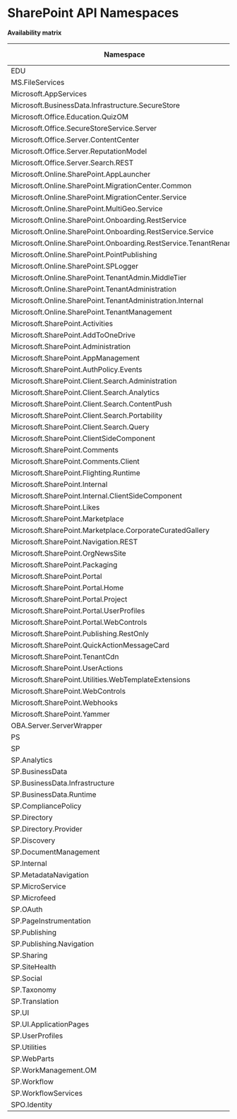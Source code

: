 # SharePoint API Namespaces

**Availability matrix**

Namespace | SPO | SPO (Target) | SP 2016 | SP 2013
----------|-----|--------------|---------|--------
EDU | ✖ | ✖ | ✖ | ✔
MS.FileServices | ✔ | ✔ | ✔ | ✖
Microsoft.AppServices | ✔ | ✔ | ✖ | ✖
Microsoft.BusinessData.Infrastructure.SecureStore | ✔ | ✔ | ✖ | ✖
Microsoft.Office.Education.QuizOM | ✖ | ✖ | ✖ | ✔
Microsoft.Office.SecureStoreService.Server | ✔ | ✔ | ✖ | ✖
Microsoft.Office.Server.ContentCenter | ✔ | ✔ | ✖ | ✖
Microsoft.Office.Server.ReputationModel | ✔ | ✔ | ✔ | ✔
Microsoft.Office.Server.Search.REST | ✔ | ✔ | ✔ | ✔
Microsoft.Online.SharePoint.AppLauncher | ✔ | ✔ | ✖ | ✖
Microsoft.Online.SharePoint.MigrationCenter.Common | ✔ | ✔ | ✖ | ✖
Microsoft.Online.SharePoint.MigrationCenter.Service | ✔ | ✔ | ✖ | ✖
Microsoft.Online.SharePoint.MultiGeo.Service | ✔ | ✔ | ✖ | ✖
Microsoft.Online.SharePoint.Onboarding.RestService | ✔ | ✔ | ✖ | ✖
Microsoft.Online.SharePoint.Onboarding.RestService.Service | ✔ | ✔ | ✖ | ✖
Microsoft.Online.SharePoint.Onboarding.RestService.TenantRename | ✔ | ✔ | ✖ | ✖
Microsoft.Online.SharePoint.PointPublishing | ✔ | ✔ | ✖ | ✖
Microsoft.Online.SharePoint.SPLogger | ✔ | ✔ | ✖ | ✖
Microsoft.Online.SharePoint.TenantAdmin.MiddleTier | ✔ | ✔ | ✖ | ✖
Microsoft.Online.SharePoint.TenantAdministration | ✔ | ✔ | ✖ | ✖
Microsoft.Online.SharePoint.TenantAdministration.Internal | ✔ | ✔ | ✖ | ✖
Microsoft.Online.SharePoint.TenantManagement | ✔ | ✔ | ✖ | ✖
Microsoft.SharePoint.Activities | ✔ | ✔ | ✖ | ✖
Microsoft.SharePoint.AddToOneDrive | ✔ | ✔ | ✖ | ✖
Microsoft.SharePoint.Administration | ✔ | ✔ | ✔ | ✔
Microsoft.SharePoint.AppManagement | ✔ | ✔ | ✖ | ✖
Microsoft.SharePoint.AuthPolicy.Events | ✔ | ✔ | ✖ | ✖
Microsoft.SharePoint.Client.Search.Administration | ✔ | ✔ | ✔ | ✔
Microsoft.SharePoint.Client.Search.Analytics | ✔ | ✔ | ✔ | ✔
Microsoft.SharePoint.Client.Search.ContentPush | ✖ | ✖ | ✖ | ✔
Microsoft.SharePoint.Client.Search.Portability | ✖ | ✖ | ✖ | ✔
Microsoft.SharePoint.Client.Search.Query | ✔ | ✔ | ✔ | ✔
Microsoft.SharePoint.ClientSideComponent | ✔ | ✔ | ✔ | ✖
Microsoft.SharePoint.Comments | ✔ | ✔ | ✖ | ✖
Microsoft.SharePoint.Comments.Client | ✔ | ✔ | ✖ | ✖
Microsoft.SharePoint.Flighting.Runtime | ✔ | ✔ | ✖ | ✖
Microsoft.SharePoint.Internal | ✔ | ✔ | ✖ | ✖
Microsoft.SharePoint.Internal.ClientSideComponent | ✔ | ✔ | ✖ | ✖
Microsoft.SharePoint.Likes | ✔ | ✔ | ✖ | ✖
Microsoft.SharePoint.Marketplace | ✔ | ✔ | ✖ | ✖
Microsoft.SharePoint.Marketplace.CorporateCuratedGallery | ✔ | ✔ | ✖ | ✖
Microsoft.SharePoint.Navigation.REST | ✔ | ✔ | ✔ | ✔
Microsoft.SharePoint.OrgNewsSite | ✔ | ✔ | ✖ | ✖
Microsoft.SharePoint.Packaging | ✔ | ✔ | ✔ | ✖
Microsoft.SharePoint.Portal | ✔ | ✔ | ✔ | ✔
Microsoft.SharePoint.Portal.Home | ✔ | ✔ | ✖ | ✖
Microsoft.SharePoint.Portal.Project | ✔ | ✔ | ✔ | ✔
Microsoft.SharePoint.Portal.UserProfiles | ✔ | ✔ | ✔ | ✔
Microsoft.SharePoint.Portal.WebControls | ✔ | ✔ | ✔ | ✖
Microsoft.SharePoint.Publishing.RestOnly | ✔ | ✔ | ✖ | ✖
Microsoft.SharePoint.QuickActionMessageCard | ✔ | ✔ | ✖ | ✖
Microsoft.SharePoint.TenantCdn | ✔ | ✔ | ✖ | ✖
Microsoft.SharePoint.UserActions | ✔ | ✔ | ✖ | ✖
Microsoft.SharePoint.Utilities.WebTemplateExtensions | ✔ | ✔ | ✖ | ✖
Microsoft.SharePoint.WebControls | ✔ | ✔ | ✔ | ✖
Microsoft.SharePoint.Webhooks | ✔ | ✔ | ✖ | ✖
Microsoft.SharePoint.Yammer | ✔ | ✔ | ✖ | ✖
OBA.Server.ServerWrapper | ✔ | ✔ | ✖ | ✖
PS | ✔ | ✔ | ✔ | ✖
SP | ✔ | ✔ | ✔ | ✔
SP.Analytics | ✔ | ✔ | ✔ | ✔
SP.BusinessData | ✔ | ✔ | ✔ | ✔
SP.BusinessData.Infrastructure | ✔ | ✔ | ✔ | ✔
SP.BusinessData.Runtime | ✔ | ✔ | ✔ | ✔
SP.CompliancePolicy | ✔ | ✔ | ✖ | ✖
SP.Directory | ✔ | ✔ | ✔ | ✖
SP.Directory.Provider | ✔ | ✔ | ✔ | ✖
SP.Discovery | ✖ | ✖ | ✖ | ✔
SP.DocumentManagement | ✔ | ✔ | ✖ | ✖
SP.Internal | ✔ | ✔ | ✖ | ✖
SP.MetadataNavigation | ✔ | ✔ | ✖ | ✖
SP.MicroService | ✔ | ✔ | ✖ | ✖
SP.Microfeed | ✔ | ✔ | ✔ | ✔
SP.OAuth | ✔ | ✔ | ✔ | ✖
SP.PageInstrumentation | ✔ | ✔ | ✖ | ✖
SP.Publishing | ✔ | ✔ | ✖ | ✔
SP.Publishing.Navigation | ✔ | ✔ | ✖ | ✔
SP.Sharing | ✔ | ✔ | ✔ | ✔
SP.SiteHealth | ✔ | ✔ | ✔ | ✔
SP.Social | ✔ | ✔ | ✔ | ✔
SP.Taxonomy | ✔ | ✔ | ✔ | ✔
SP.Translation | ✔ | ✔ | ✔ | ✔
SP.UI | ✖ | ✖ | ✖ | ✔
SP.UI.ApplicationPages | ✔ | ✔ | ✔ | ✔
SP.UserProfiles | ✔ | ✔ | ✔ | ✔
SP.Utilities | ✔ | ✔ | ✔ | ✔
SP.WebParts | ✔ | ✔ | ✔ | ✔
SP.WorkManagement.OM | ✔ | ✔ | ✔ | ✔
SP.Workflow | ✔ | ✔ | ✔ | ✔
SP.WorkflowServices | ✔ | ✔ | ✔ | ✔
SPO.Identity | ✔ | ✔ | ✖ | ✖
